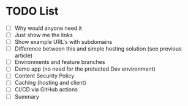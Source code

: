 # TODO List

- [ ] Why would anyone need it
- [ ] Just show me the links
- [ ] Show example URL's with subdomains
- [ ] Difference between this and simple hosting solution (see previous article)
- [ ] Environments and feature branches
- [ ] Demo app (no need for the protected Dev environment)
- [ ] Content Security Policy
- [ ] Caching (hosting and client)
- [ ] CI/CD via GitHub actions
- [ ] Summary
